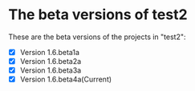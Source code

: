 # The beta versions of test2
These are the beta versions of the projects in "test2":
- [x] Version 1.6.beta1a
- [x] Version 1.6.beta2a
- [x] Version 1.6.beta3a
- [x] Version 1.6.beta4a(Current)
